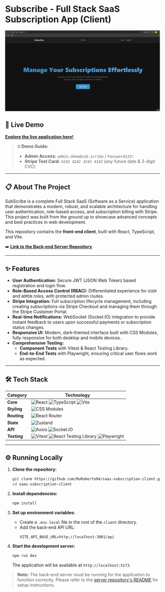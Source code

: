 # Subscribe - Full Stack SaaS Subscription App (Client)

![Demo GIF of SubScribe App](./docs/demo.gif)

## 🚀 Live Demo

**[Explore the live application here!](https://saas-subscription-client.vercel.app)**

> **💡 Demo Guide:**
>
> - **Admin Access:** `admin.demo@sub.scribe` / `Password123!`
> - **Stripe Test Card:** `4242 4242 4242 4242` (any future date & 3-digit CVC)

---

## 📋 About The Project

SubScribe is a complete Full Stack SaaS (Software as a Service) application that demonstrates a modern, robust, and scalable architecture for handling user authentication, role-based access, and subscription billing with Stripe. This project was built from the ground up to showcase advanced concepts and best practices in web development.

This repository contains the **front-end client**, built with React, TypeScript, and Vite.

➡️ **[Link to the Back-end Server Repository](https://github.com/RoRoberto94/saas-subscription-server)**

---

## ✨ Features

- **User Authentication:** Secure JWT (JSON Web Token) based registration and login flow.
- **Role-Based Access Control (RBAC):** Differentiated experience for `USER` and `ADMIN` roles, with protected admin routes.
- **Stripe Integration:** Full subscription lifecycle management, including creating subscriptions via Stripe Checkout and managing them through the Stripe Customer Portal.
- **Real-time Notifications:** WebSocket (Socket.IO) integration to provide instant feedback to users upon successful payments or subscription status changes.
- **Responsive UI:** Modern, dark-themed interface built with CSS Modules, fully responsive for both desktop and mobile devices.
- **Comprehensive Testing:**
  - **Component Tests** with Vitest & React Testing Library.
  - **End-to-End Tests** with Playwright, ensuring critical user flows work as expected.

---

## 🛠️ Tech Stack

| Category    | Technology                                                                                                                                                                                                                                                                                              |
| ----------- | ------------------------------------------------------------------------------------------------------------------------------------------------------------------------------------------------------------------------------------------------------------------------------------------------------- |
| **Core**    | ![React](https://img.shields.io/badge/-React-61DAFB?logo=react&logoColor=white) ![TypeScript](https://img.shields.io/badge/-TypeScript-3178C6?logo=typescript&logoColor=white) ![Vite](https://img.shields.io/badge/-Vite-646CFF?logo=vite&logoColor=white)                                             |
| **Styling** | ![CSS Modules](https://img.shields.io/badge/-CSS%20Modules-000000?logo=css3&logoColor=white)                                                                                                                                                                                                            |
| **Routing** | ![React Router](https://img.shields.io/badge/-React%20Router-CA4245?logo=react-router&logoColor=white)                                                                                                                                                                                                  |
| **State**   | ![Zustand](https://img.shields.io/badge/-Zustand-764ABC)                                                                                                                                                                                                                                                |
| **API**     | ![Axios](https://img.shields.io/badge/-Axios-5A29E4?logo=axios&logoColor=white) ![Socket.IO](https://img.shields.io/badge/-Socket.IO-010101?logo=socket.io&logoColor=white)                                                                                                                             |
| **Testing** | ![Vitest](https://img.shields.io/badge/-Vitest-6E9F18?logo=vitest&logoColor=white) ![React Testing Library](https://img.shields.io/badge/-Testing%20Library-E33332?logo=testing-library&logoColor=white) ![Playwright](https://img.shields.io/badge/-Playwright-2EAD33?logo=playwright&logoColor=white) |

---

## ⚙️ Running Locally

1.  **Clone the repository:**

    ```bash
    git clone https://github.com/RoRoberto94/saas-subscription-client.git
    cd saas-subscription-client
    ```

2.  **Install dependencies:**

    ```bash
    npm install
    ```

3.  **Set up environment variables:**

    - Create a `.env.local` file in the root of the `client` directory.
    - Add the back-end API URL:
      ```
      VITE_API_BASE_URL=http://localhost:3001/api
      ```

4.  **Start the development server:**
    ```bash
    npm run dev
    ```
    The application will be available at `http://localhost:5173`.

> **Note:** The back-end server must be running for the application to function correctly. Please refer to the [server repository's README](https://github.com/RoRoberto94/saas-subscription-server) for setup instructions.
